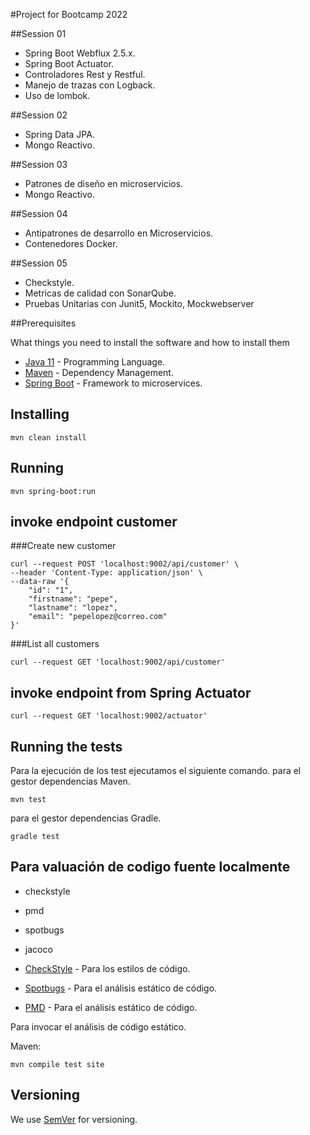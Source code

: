 #Project for Bootcamp 2022

##Session 01
*  Spring Boot Webflux 2.5.x.
*  Spring Boot Actuator.
*  Controladores Rest y Restful.
*  Manejo de trazas con Logback.
*  Uso de lombok.

##Session 02
*  Spring Data JPA.
*  Mongo Reactivo.

##Session 03
*  Patrones de diseño en microservicios.
*  Mongo Reactivo.

##Session 04
*  Antipatrones de desarrollo en Microservicios.
*  Contenedores Docker.

##Session 05
*  Checkstyle.
*  Metricas de calidad con SonarQube.
*  Pruebas Unitarias con Junit5, Mockito, Mockwebserver


##Prerequisites

What things you need to install the software and how to install them

* [Java 11](https://www.oracle.com/technetwork/java/javase/downloads) - Programming Language.
* [Maven](https://maven.apache.org/) - Dependency Management.
* [Spring Boot](https://spring.io/projects/spring-boot) - Framework to microservices.

## Installing
```
mvn clean install
```

## Running
```
mvn spring-boot:run
```

## invoke endpoint customer

###Create new customer
```
curl --request POST 'localhost:9002/api/customer' \
--header 'Content-Type: application/json' \
--data-raw '{
    "id": "1",
    "firstname": "pepe",
    "lastname": "lopez",
    "email": "pepelopez@correo.com"
}'
```
###List all customers
```
curl --request GET 'localhost:9002/api/customer'
```

## invoke endpoint from Spring Actuator
```
curl --request GET 'localhost:9002/actuator'
```


## Running the tests

Para la ejecución de los test ejecutamos el siguiente comando.
para el gestor dependencias Maven.
```
mvn test
```
para el gestor dependencias Gradle.
```
gradle test
```

## Para valuación de codigo fuente localmente
* checkstyle
* pmd
* spotbugs
* jacoco


* [CheckStyle](https://checkstyle.sourceforge.io/) - Para los estilos de código.
* [Spotbugs](https://spotbugs.github.io/) - Para el análisis estático de código.
* [PMD](https://pmd.github.io/) - Para el análisis estático de código.

Para invocar el análisis de código estático.

Maven:
```
mvn compile test site
```

## Versioning

We use [SemVer](http://semver.org/) for versioning.